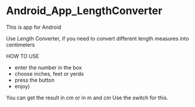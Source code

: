 # Android_App_LengthConverter
This is app for Android

Use Length Converter, if you need to convert
different length measures into centimeters

HOW TO USE
- enter the number in the box
- choose inches, feet or yerds
- press the button
- enjoy)

You can get the result in cm 
or in m and cm 
Use the switch for this.
